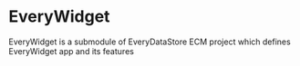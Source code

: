# EveryWidget
EveryWidget is a submodule of EveryDataStore ECM project which defines EveryWidget app and its features
